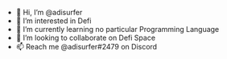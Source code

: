- 👋 Hi, I’m @adisurfer
- 👀 I’m interested in Defi
- 🌱 I’m currently learning no particular Programming Language
- 💞️ I’m looking to collaborate on Defi Space
- 📫 Reach me @adisurfer#2479 on Discord

<!---
adisurfer/adisurfer is a ✨ special ✨ repository because its `README.md` (this file) appears on your GitHub profile.
You can click the Preview link to take a look at your changes.
--->

